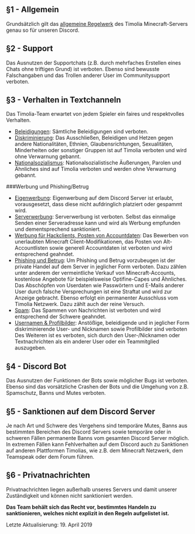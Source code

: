 ## §1 - Allgemein
Grundsätzlich gilt das [allgemeine Regelwerk](games.md) des Timolia Minecraft-Servers genau so für unseren Discord.

## §2 - Support
Das Ausnutzen der Supportchats (z.B. durch mehrfaches Erstellen eines Chats ohne triftigen Grund) ist verboten.
Ebenso sind bewusste Falschangaben und das Trollen anderer User im Communitysupport verboten.

## §3 - Verhalten in Textchanneln
Das Timolia-Team erwartet von jedem Spieler ein faires und respektvolles Verhalten.

- <u>Beleidigungen</u>: Sämtliche Beleidigungen sind verboten.
- <u>Diskriminierung</u>: Das Ausschließen, Beleidigen und Hetzen gegen andere Nationalitäten, Ethnien, Glaubensrichtungen, Sexualitäten, Minderheiten oder sonstiger Gruppen ist auf Timolia verboten und wird ohne Verwarnung gebannt.
- <u>Nationalsozialismus</u>: Nationalsozialistische Äußerungen, Parolen und Ähnliches sind auf Timolia verboten und werden ohne Verwarnung gebannt.

###Werbung und Phishing/Betrug
- <u>Eigenwerbung</u>: Eigenwerbung auf dem Discord Server ist erlaubt, vorausgesetzt, dass diese nicht aufdringlich platziert oder gespammt wird.
- <u>Serverwerbung</u>: Serverwerbung ist verboten. Selbst das einmalige Senden einer Serveradresse kann und wird als Werbung empfunden und dementsprechend sanktioniert.
- <u>Werbung für Hackclients, Posten von Accountdaten</u>: Das Bewerben von unerlaubten Minecraft Client-Modifikationen, das Posten von Alt-Accountlisten sowie generell Accountdaten ist verboten und wird entsprechend geahndet.
- <u>Phishing und Betrug</u>: Um Phishing und Betrug vorzubeugen ist der private Handel auf dem Server in jeglicher Form verboten.
Dazu zählen unter anderem der vermeintliche Verkauf von Minecraft-Accounts, kostenlose Angebote für beispielsweise Optifine-Capes und Ähnliches. Das Abschöpfen von Userdaten wie Passwörtern und E-Mails anderer User durch falsche Versprechungen ist eine Straftat und wird zur Anzeige gebracht. Ebenso erfolgt ein permanenter Ausschluss vom Timolia Netzwerk. Dazu zählt auch der reine Versuch.
- <u>Spam</u>: Das Spammen von Nachrichten ist verboten und wird entsprechend der Schwere geahndet.
- <u>Usernamen & Profilbilder</u>: Anstößige, beleidigende und in jeglicher Form diskriminierende User- und Nicknamen sowie Profilbilder sind verboten
Des Weiteren ist es verboten, sich durch den User-/Nicknamen oder Textnachrichten als ein anderer User oder ein Teammitglied auszugeben.

## §4 - Discord Bot
Das Ausnutzen der Funktionen der Bots sowie möglicher Bugs ist verboten. Ebenso sind das vorsätzliche Crashen der Bots und die Umgehung von z.B. Spamschutz, Banns und Mutes verboten.

## §5 - Sanktionen auf dem Discord Server
Je nach Art und Schwere des Vergehens sind temporäre Mutes, Banns aus bestimmten Bereichen des Discord Servers sowie temporäre oder in schweren Fällen permanente Banns vom gesamten Discord Server möglich. In extremen Fällen kann Fehlverhalten auf dem Discord auch zu Sanktionen auf anderen Plattformen Timolias, wie z.B. dem Minecraft Netzwerk, dem Teamspeak oder dem Forum führen.

## §6 - Privatnachrichten
Privatnachrichten liegen außerhalb unseres Servers und damit unserer Zuständigkeit und können nicht sanktioniert werden.

<strong>Das Team behält sich das Recht vor, bestimmtes Handeln zu sanktionieren, welches nicht explizit in den Regeln aufgelistet ist.</strong>

Letzte Aktualisierung: 19. April 2019
